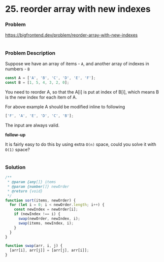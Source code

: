 # 25. reorder array with new indexes

### Problem

https://bigfrontend.dev/problem/reorder-array-with-new-indexes

#

### Problem Description

Suppose we have an array of items - `A`, and another array of indexes in numbers - `B`

```js
const A = ['A', 'B', 'C', 'D', 'E', 'F'];
const B = [1, 5, 4, 3, 2, 0];
```

You need to reorder A, so that the A[i] is put at index of B[i], which means B is the new index for each item of A.

For above example A should be modified inline to following

```js
['F', 'A', 'E', 'D', 'C', 'B'];
```

The input are always valid.

**follow-up**

It is fairly easy to do this by using extra `O(n)` space, could you solve it with `O(1)` space?

#

### Solution

```js
/**
 * @param {any[]} items
 * @param {number[]} newOrder
 * @return {void}
 */
function sort(items, newOrder) {
  for (let i = 0; i < newOrder.length; i++) {
    const newIndex = newOrder[i];
    if (newIndex !== i) {
      swap(newOrder, newIndex, i);
      swap(items, newIndex, i);
    }
  }
}

function swap(arr, i, j) {
  [arr[i], arr[j]] = [arr[j], arr[i]];
}
```
